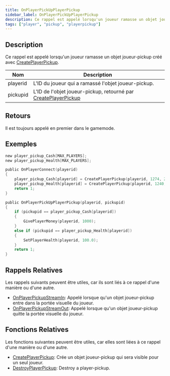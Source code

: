 ```yaml
---
title: OnPlayerPickUpPlayerPickup
sidebar_label: OnPlayerPickUpPlayerPickup
description: Ce rappel est appelé lorsqu'un joueur ramasse un objet joueur-pickup créé avec CreatePlayerPickup.
tags: ["player", "pickup", "playerpickup"]
---
```


<VersionWarn name='callback' version='omp v1.1.0.2612' />

## Description

Ce rappel est appelé lorsqu'un joueur ramasse un objet joueur-pickup créé avec [CreatePlayerPickup](../functions/CreatePlayerPickup).

| Nom       | Description                                                                                    |
|----------|------------------------------------------------------------------------------------------------|
| playerid | L'ID du joueur qui a ramassé l'objet joueur-pickup.                                          |
| pickupid | L'ID de l'objet joueur-pickup, retourné par [CreatePlayerPickup](../functions/CreatePlayerPickup) |

## Retours

Il est toujours appelé en premier dans le gamemode.

## Exemples

```c
new player_pickup_Cash[MAX_PLAYERS];
new player_pickup_Health[MAX_PLAYERS];

public OnPlayerConnect(playerid)
{
    player_pickup_Cash[playerid] = CreatePlayerPickup(playerid, 1274, 2, 2009.8658, 1220.0293, 10.8206, -1);
    player_pickup_Health[playerid] = CreatePlayerPickup(playerid, 1240, 2, 2009.8474, 1218.0459, 10.8175, -1);
    return 1;
}

public OnPlayerPickUpPlayerPickup(playerid, pickupid)
{
    if (pickupid == player_pickup_Cash[playerid])
    {
        GivePlayerMoney(playerid, 1000);
    }
    else if (pickupid == player_pickup_Health[playerid])
    {
        SetPlayerHealth(playerid, 100.0);
    }
    return 1;
}
```

## Rappels Relatives

Les rappels suivants peuvent être utiles, car ils sont liés à ce rappel d'une manière ou d'une autre.

- [OnPlayerPickupStreamIn](OnPlayerPickupStreamIn): Appelé lorsque qu'un objet joueur-pickup entre dans la portée visuelle du joueur.
- [OnPlayerPickupStreamOut](OnPlayerPickupStreamOut): Appelé lorsque qu'un objet joueur-pickup quitte la portée visuelle du joueur.

## Fonctions Relatives

Les fonctions suivantes peuvent être utiles, car elles sont liées à ce rappel d'une manière ou d'une autre.

- [CreatePlayerPickup](../functions/CreatePlayerPickup): Crée un objet joueur-pickup qui sera visible pour un seul joueur.
- [DestroyPlayerPickup](../functions/DestroyPlayerPickup): Destroy a player-pickup.

